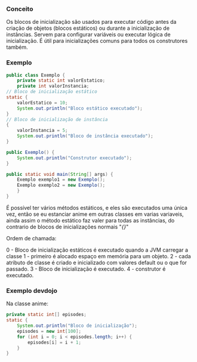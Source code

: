 

### Conceito 
Os blocos de inicialização são usados para executar código antes da criação de objetos (blocos estáticos) ou durante a inicialização de instâncias. Servem para configurar variáveis ou executar lógica de inicialização. É útil para inicializações comuns para todos os construtores também.

### Exemplo
```java 
public class Exemplo { 
	private static int valorEstatico; 
	private int valorInstancia; 
// Bloco de inicialização estático 
static { 
	valorEstatico = 10; 
	System.out.println("Bloco estático executado");
} 
// Bloco de inicialização de instância 
{ 
	valorInstancia = 5; 
	System.out.println("Bloco de instância executado"); 
} 

public Exemplo() { 
	System.out.println("Construtor executado"); 
} 

public static void main(String[] args) { 
	Exemplo exemplo1 = new Exemplo(); 
	Exemplo exemplo2 = new Exemplo(); 
	} 
} 
```

É possível ter vários métodos estáticos, e eles são executados uma única vez, então se eu estanciar anime em outras classes em varias variaveis, ainda assim o método estático faz valer para todas as instâncias, do contrario de blocos de inicializações normais "*{}*"

Ordem de chamada:

0 - Bloco de inicialização estáticos é executado quando a JVM carregar a classe
1 - primeiro é alocado espaço em memória para um objeto.
2 - cada atributo de classe é criado e inicializado com valores default
ou o que for passado.
3 - Bloco de inicialização é executado.
4 - construtor é executado.

### Exemplo devdojo

Na classe anime:
```java
private static int[] episodes;  
static {  
    System.out.println("Bloco de inicialização");  
    episodes = new int[100];  
    for (int i = 0; i < episodes.length; i++) {  
        episodes[i] = i + 1;  
    }  
}
```

